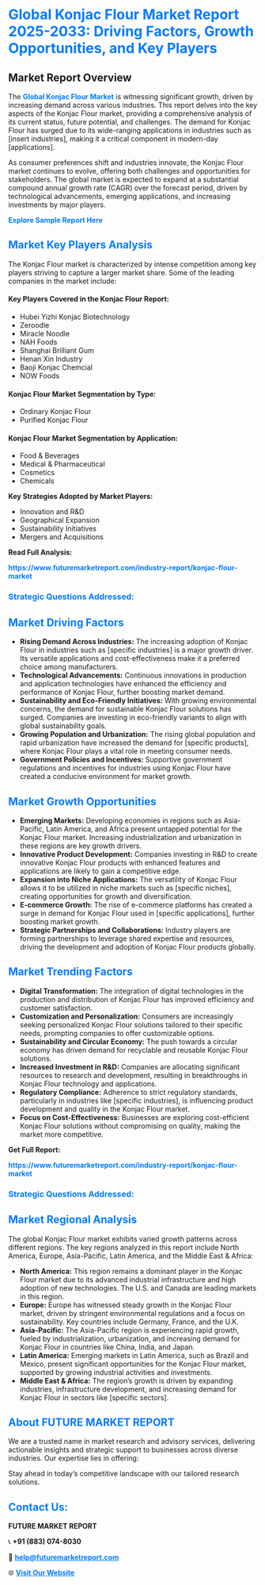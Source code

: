<h1 style="color: #007BFF;">Global Konjac Flour Market Report 2025-2033: Driving Factors, Growth Opportunities, and Key Players</h1>

<section id="overview">
<h2>Market Report Overview</h2>
<p>The <a href="https://www.futuremarketreport.com/industry-report/konjac-flour-market" style="color: #007BFF; text-decoration: none;"><strong>Global Konjac Flour Market</strong></a> is witnessing significant growth, driven by increasing demand across various industries. This report delves into the key aspects of the Konjac Flour market, providing a comprehensive analysis of its current status, future potential, and challenges. The demand for Konjac Flour has surged due to its wide-ranging applications in industries such as [insert industries], making it a critical component in modern-day [applications].</p>
<p>As consumer preferences shift and industries innovate, the Konjac Flour market continues to evolve, offering both challenges and opportunities for stakeholders. The global market is expected to expand at a substantial compound annual growth rate (CAGR) over the forecast period, driven by technological advancements, emerging applications, and increasing investments by major players.</p>
</section>

<section id="overview">
<p><a href="https://www.futuremarketreport.com/request-sample/reportId=83206" style="color: #007BFF; text-decoration: none;"><strong>Explore Sample Report Here</strong></a></p>
</section>

<section id="key-players">
<h2 style="color: #007BFF;">Market Key Players Analysis</h2>
<p>The Konjac Flour market is characterized by intense competition among key players striving to capture a larger market share. Some of the leading companies in the market include:</p>
<h4>Key Players Covered in the Konjac Flour Report:</h4>
<ul><li>Hubei Yizhi Konjac Biotechnology</li><li>Zeroodle</li><li>Miracle Noodle</li><li>NAH Foods</li><li>Shanghai Brilliant Gum</li><li>Henan Xin Industry</li><li>Baoji Konjac Chemcial</li><li>NOW Foods</li></ul>
<h4>Konjac Flour Market Segmentation by Type:</h4>
<ul><li>Ordinary Konjac Flour</li><li>Purified Konjac Flour</li></ul>

<h4>Konjac Flour Market Segmentation by Application:</h4>
<ul><li>Food &amp; Beverages</li><li>Medical &amp; Pharmaceutical</li><li>Cosmetics</li><li>Chemicals</li></ul>
<p><strong>Key Strategies Adopted by Market Players:</strong></p>
<ul>
<li>Innovation and R&D</li>
<li>Geographical Expansion</li>
<li>Sustainability Initiatives</li>
<li>Mergers and Acquisitions</li>
</ul>
</section>

<section>
<p><strong>Read Full Analysis: </strong></p><a href="https://www.futuremarketreport.com/industry-report/konjac-flour-market" style="color: #007BFF; text-decoration: none;"><strong>https://www.futuremarketreport.com/industry-report/konjac-flour-market</strong></a>
<h3 style="color: #007BFF;">Strategic Questions Addressed:</h3>
</section>

<section id="driving-factors">
<h2 style="color: #007BFF;">Market Driving Factors</h2>
<ul>
<li><strong>Rising Demand Across Industries:</strong> The increasing adoption of Konjac Flour in industries such as [specific industries] is a major growth driver. Its versatile applications and cost-effectiveness make it a preferred choice among manufacturers.</li>
<li><strong>Technological Advancements:</strong> Continuous innovations in production and application technologies have enhanced the efficiency and performance of Konjac Flour, further boosting market demand.</li>
<li><strong>Sustainability and Eco-Friendly Initiatives:</strong> With growing environmental concerns, the demand for sustainable Konjac Flour solutions has surged. Companies are investing in eco-friendly variants to align with global sustainability goals.</li>
<li><strong>Growing Population and Urbanization:</strong> The rising global population and rapid urbanization have increased the demand for [specific products], where Konjac Flour plays a vital role in meeting consumer needs.</li>
<li><strong>Government Policies and Incentives:</strong> Supportive government regulations and incentives for industries using Konjac Flour have created a conducive environment for market growth.</li>
</ul>
</section>

<section id="growth-opportunities">
<h2 style="color: #007BFF;">Market Growth Opportunities</h2>
<ul>
<li><strong>Emerging Markets:</strong> Developing economies in regions such as Asia-Pacific, Latin America, and Africa present untapped potential for the Konjac Flour market. Increasing industrialization and urbanization in these regions are key growth drivers.</li>
<li><strong>Innovative Product Development:</strong> Companies investing in R&D to create innovative Konjac Flour products with enhanced features and applications are likely to gain a competitive edge.</li>
<li><strong>Expansion into Niche Applications:</strong> The versatility of Konjac Flour allows it to be utilized in niche markets such as [specific niches], creating opportunities for growth and diversification.</li>
<li><strong>E-commerce Growth:</strong> The rise of e-commerce platforms has created a surge in demand for Konjac Flour used in [specific applications], further boosting market growth.</li>
<li><strong>Strategic Partnerships and Collaborations:</strong> Industry players are forming partnerships to leverage shared expertise and resources, driving the development and adoption of Konjac Flour products globally.</li>
</ul>
</section>

<section id="trending-factors">
<h2 style="color: #007BFF;">Market Trending Factors</h2>
<ul>
<li><strong>Digital Transformation:</strong> The integration of digital technologies in the production and distribution of Konjac Flour has improved efficiency and customer satisfaction.</li>
<li><strong>Customization and Personalization:</strong> Consumers are increasingly seeking personalized Konjac Flour solutions tailored to their specific needs, prompting companies to offer customizable options.</li>
<li><strong>Sustainability and Circular Economy:</strong> The push towards a circular economy has driven demand for recyclable and reusable Konjac Flour solutions.</li>
<li><strong>Increased Investment in R&D:</strong> Companies are allocating significant resources to research and development, resulting in breakthroughs in Konjac Flour technology and applications.</li>
<li><strong>Regulatory Compliance:</strong> Adherence to strict regulatory standards, particularly in industries like [specific industries], is influencing product development and quality in the Konjac Flour market.</li>
<li><strong>Focus on Cost-Effectiveness:</strong> Businesses are exploring cost-efficient Konjac Flour solutions without compromising on quality, making the market more competitive.</li>
</ul>
</section>

<section>
<p><strong>Get Full Report: </strong></p><a href="https://www.futuremarketreport.com/industry-report/konjac-flour-market" style="color: #007BFF; text-decoration: none;"><strong>https://www.futuremarketreport.com/industry-report/konjac-flour-market</strong></a>
<h3 style="color: #007BFF;">Strategic Questions Addressed:</h3>
</section>


<section id="regional-analysis">
<h2 style="color: #007BFF;">Market Regional Analysis</h2>
<p>The global Konjac Flour market exhibits varied growth patterns across different regions. The key regions analyzed in this report include North America, Europe, Asia-Pacific, Latin America, and the Middle East & Africa:</p>
<ul>
<li><strong>North America:</strong> This region remains a dominant player in the Konjac Flour market due to its advanced industrial infrastructure and high adoption of new technologies. The U.S. and Canada are leading markets in this region.</li>
<li><strong>Europe:</strong> Europe has witnessed steady growth in the Konjac Flour market, driven by stringent environmental regulations and a focus on sustainability. Key countries include Germany, France, and the U.K.</li>
<li><strong>Asia-Pacific:</strong> The Asia-Pacific region is experiencing rapid growth, fueled by industrialization, urbanization, and increasing demand for Konjac Flour in countries like China, India, and Japan.</li>
<li><strong>Latin America:</strong> Emerging markets in Latin America, such as Brazil and Mexico, present significant opportunities for the Konjac Flour market, supported by growing industrial activities and investments.</li>
<li><strong>Middle East & Africa:</strong> The region’s growth is driven by expanding industries, infrastructure development, and increasing demand for Konjac Flour in sectors like [specific sectors].</li>
</ul>
</section>

<footer>
<h2 style="color: #007BFF;">About FUTURE MARKET REPORT</h2>
<p>We are a trusted name in market research and advisory services, delivering actionable insights and strategic support to businesses across diverse industries. Our expertise lies in offering:</p>

<p>Stay ahead in today’s competitive landscape with our tailored research solutions.</p>

<h2 style="color: #007BFF;">Contact Us:</h2>
<p><strong>FUTURE MARKET REPORT</strong></p>
<p>📞 <strong>+91 (883) 074-8030</strong></p>
<p>📧 <strong><a href="mailto:help@futuremarketreport.com" style="color: #007BFF;">help@futuremarketreport.com</a></strong></p>
<p>🌐 <strong><a href="https://www.futuremarketreport.com/" style="color: #007BFF;">Visit Our Website</a></strong></p>
</footer>